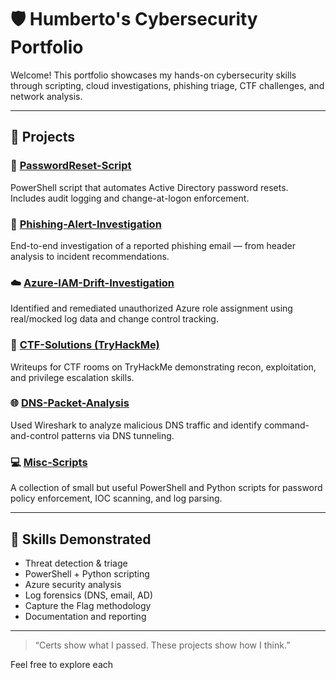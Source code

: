 # 🛡️ Humberto's Cybersecurity Portfolio

Welcome! This portfolio showcases my hands-on cybersecurity skills through scripting, cloud investigations, phishing triage, CTF challenges, and network analysis.

---

## 📂 Projects

### 🔐 [PasswordReset-Script](./PasswordReset-Script)
PowerShell script that automates Active Directory password resets. Includes audit logging and change-at-logon enforcement.

### 📧 [Phishing-Alert-Investigation](./Phishing-Alert-Investigation)
End-to-end investigation of a reported phishing email — from header analysis to incident recommendations.

### ☁️ [Azure-IAM-Drift-Investigation](./Azure-IAM-Drift-Investigation)
Identified and remediated unauthorized Azure role assignment using real/mocked log data and change control tracking.

### 🧠 [CTF-Solutions (TryHackMe)](./CTF-Solutions)
Writeups for CTF rooms on TryHackMe demonstrating recon, exploitation, and privilege escalation skills.

### 🌐 [DNS-Packet-Analysis](./DNS-Packet-Analysis)
Used Wireshark to analyze malicious DNS traffic and identify command-and-control patterns via DNS tunneling.

### 💻 [Misc-Scripts](./Misc-Scripts)
A collection of small but useful PowerShell and Python scripts for password policy enforcement, IOC scanning, and log parsing.

---

## 🔧 Skills Demonstrated

- Threat detection & triage  
- PowerShell + Python scripting  
- Azure security analysis  
- Log forensics (DNS, email, AD)  
- Capture the Flag methodology  
- Documentation and reporting

---

> “Certs show what I passed. These projects show how I think.”

Feel free to explore each
